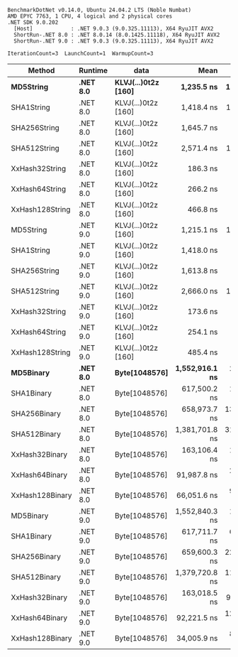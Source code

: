 ```

BenchmarkDotNet v0.14.0, Ubuntu 24.04.2 LTS (Noble Numbat)
AMD EPYC 7763, 1 CPU, 4 logical and 2 physical cores
.NET SDK 9.0.202
  [Host]            : .NET 9.0.3 (9.0.325.11113), X64 RyuJIT AVX2
  ShortRun-.NET 8.0 : .NET 8.0.14 (8.0.1425.11118), X64 RyuJIT AVX2
  ShortRun-.NET 9.0 : .NET 9.0.3 (9.0.325.11113), X64 RyuJIT AVX2

IterationCount=3  LaunchCount=1  WarmupCount=3  

```
| Method          | Runtime  | data                | Mean           | Error        | StdDev      | Min            | Max            | Gen0   | Allocated |
|---------------- |--------- |-------------------- |---------------:|-------------:|------------:|---------------:|---------------:|-------:|----------:|
| **MD5String**       | **.NET 8.0** | **KLVJ(...)0t2z [160]** |     **1,235.5 ns** |    **130.56 ns** |     **7.16 ns** |     **1,229.9 ns** |     **1,243.6 ns** | **0.0668** |    **1128 B** |
| SHA1String      | .NET 8.0 | KLVJ(...)0t2z [160] |     1,418.4 ns |    198.92 ns |    10.90 ns |     1,409.3 ns |     1,430.5 ns | 0.0839 |    1416 B |
| SHA256String    | .NET 8.0 | KLVJ(...)0t2z [160] |     1,645.7 ns |     84.74 ns |     4.64 ns |     1,640.6 ns |     1,649.6 ns | 0.1106 |    1856 B |
| SHA512String    | .NET 8.0 | KLVJ(...)0t2z [160] |     2,571.4 ns |    189.23 ns |    10.37 ns |     2,560.4 ns |     2,581.1 ns | 0.1907 |    3240 B |
| XxHash32String  | .NET 8.0 | KLVJ(...)0t2z [160] |       186.3 ns |     13.99 ns |     0.77 ns |       185.8 ns |       187.1 ns | 0.0348 |     584 B |
| XxHash64String  | .NET 8.0 | KLVJ(...)0t2z [160] |       266.2 ns |     36.17 ns |     1.98 ns |       263.9 ns |       267.7 ns | 0.0434 |     728 B |
| XxHash128String | .NET 8.0 | KLVJ(...)0t2z [160] |       466.8 ns |     28.08 ns |     1.54 ns |       465.3 ns |       468.4 ns | 0.0672 |    1128 B |
| MD5String       | .NET 9.0 | KLVJ(...)0t2z [160] |     1,215.1 ns |    115.98 ns |     6.36 ns |     1,210.2 ns |     1,222.3 ns | 0.0668 |    1128 B |
| SHA1String      | .NET 9.0 | KLVJ(...)0t2z [160] |     1,418.0 ns |     16.35 ns |     0.90 ns |     1,417.2 ns |     1,419.0 ns | 0.0839 |    1416 B |
| SHA256String    | .NET 9.0 | KLVJ(...)0t2z [160] |     1,613.8 ns |     93.80 ns |     5.14 ns |     1,609.1 ns |     1,619.3 ns | 0.1106 |    1856 B |
| SHA512String    | .NET 9.0 | KLVJ(...)0t2z [160] |     2,666.0 ns |    152.87 ns |     8.38 ns |     2,656.6 ns |     2,672.5 ns | 0.1907 |    3240 B |
| XxHash32String  | .NET 9.0 | KLVJ(...)0t2z [160] |       173.6 ns |      8.81 ns |     0.48 ns |       173.3 ns |       174.2 ns | 0.0348 |     584 B |
| XxHash64String  | .NET 9.0 | KLVJ(...)0t2z [160] |       254.1 ns |     10.75 ns |     0.59 ns |       253.8 ns |       254.8 ns | 0.0434 |     728 B |
| XxHash128String | .NET 9.0 | KLVJ(...)0t2z [160] |       485.4 ns |     61.60 ns |     3.38 ns |       483.0 ns |       489.2 ns | 0.0668 |    1128 B |
| **MD5Binary**       | **.NET 8.0** | **Byte[1048576]**       | **1,552,916.1 ns** |  **1,576.94 ns** |    **86.44 ns** | **1,552,850.5 ns** | **1,553,014.1 ns** |      **-** |      **41 B** |
| SHA1Binary      | .NET 8.0 | Byte[1048576]       |   617,500.2 ns |  1,934.63 ns |   106.04 ns |   617,421.5 ns |   617,620.8 ns |      - |      49 B |
| SHA256Binary    | .NET 8.0 | Byte[1048576]       |   658,973.7 ns | 13,831.05 ns |   758.13 ns |   658,484.2 ns |   659,847.0 ns |      - |      57 B |
| SHA512Binary    | .NET 8.0 | Byte[1048576]       | 1,381,701.8 ns | 31,831.13 ns | 1,744.77 ns | 1,380,098.5 ns | 1,383,560.0 ns |      - |      89 B |
| XxHash32Binary  | .NET 8.0 | Byte[1048576]       |   163,106.4 ns |  1,606.14 ns |    88.04 ns |   163,009.2 ns |   163,180.9 ns |      - |      32 B |
| XxHash64Binary  | .NET 8.0 | Byte[1048576]       |    91,987.8 ns |  2,726.05 ns |   149.42 ns |    91,820.8 ns |    92,109.0 ns |      - |      32 B |
| XxHash128Binary | .NET 8.0 | Byte[1048576]       |    66,051.6 ns |  9,025.23 ns |   494.70 ns |    65,482.8 ns |    66,381.5 ns |      - |      40 B |
| MD5Binary       | .NET 9.0 | Byte[1048576]       | 1,552,840.3 ns |  1,143.68 ns |    62.69 ns | 1,552,768.0 ns | 1,552,879.3 ns |      - |      41 B |
| SHA1Binary      | .NET 9.0 | Byte[1048576]       |   617,711.7 ns |  6,345.89 ns |   347.84 ns |   617,318.9 ns |   617,980.8 ns |      - |      49 B |
| SHA256Binary    | .NET 9.0 | Byte[1048576]       |   659,600.3 ns | 22,089.48 ns | 1,210.80 ns |   658,316.2 ns |   660,721.2 ns |      - |      57 B |
| SHA512Binary    | .NET 9.0 | Byte[1048576]       | 1,379,720.8 ns | 11,431.43 ns |   626.60 ns | 1,379,232.1 ns | 1,380,427.2 ns |      - |      89 B |
| XxHash32Binary  | .NET 9.0 | Byte[1048576]       |   163,018.5 ns |    923.93 ns |    50.64 ns |   162,972.2 ns |   163,072.6 ns |      - |      32 B |
| XxHash64Binary  | .NET 9.0 | Byte[1048576]       |    92,221.5 ns | 12,355.55 ns |   677.25 ns |    91,761.6 ns |    92,999.2 ns |      - |      32 B |
| XxHash128Binary | .NET 9.0 | Byte[1048576]       |    34,005.9 ns |  8,109.94 ns |   444.53 ns |    33,612.5 ns |    34,488.1 ns |      - |      40 B |
